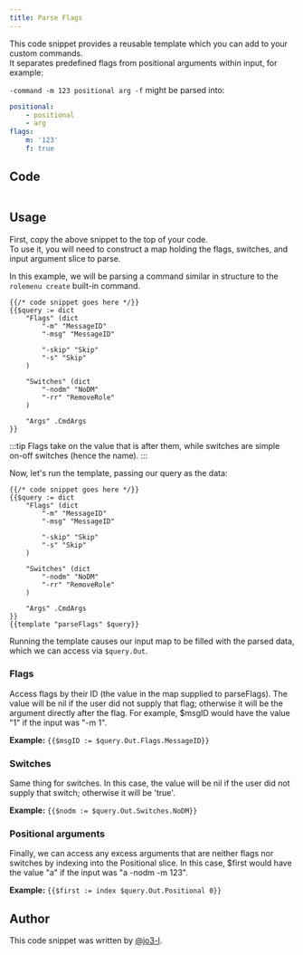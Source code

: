 ```yaml
---
title: Parse Flags
---
```


This code snippet provides a reusable template which you can add to your custom commands.  
It separates predefined flags from positional arguments within input, for example:

`-command -m 123 positional arg -f`
might be parsed into:

```yaml
positional:
	- positional
	- arg
flags:
	m: '123'
	f: true
```

## Code

```gotmpl file=../../../src/code_snippets/parse_flags.go.tmpl

```

## Usage

First, copy the above snippet to the top of your code.<br />
To use it, you will need to construct a map holding the flags, switches, and input argument slice to parse.

In this example, we will be parsing a command similar in structure to the `rolemenu create` built-in command.

```gotmpl
{{/* code snippet goes here */}}
{{$query := dict
	"Flags" (dict
		"-m" "MessageID"
		"-msg" "MessageID"

		"-skip" "Skip"
		"-s" "Skip"
	)

	"Switches" (dict
		"-nodm" "NoDM"
		"-rr" "RemoveRole"
	)

	"Args" .CmdArgs
}}
```

:::tip
Flags take on the value that is after them, while switches are simple on-off switches (hence the name).
:::

Now, let's run the template, passing our query as the data:

```gotmpl {18}
{{/* code snippet goes here */}}
{{$query := dict
	"Flags" (dict
		"-m" "MessageID"
		"-msg" "MessageID"

		"-skip" "Skip"
		"-s" "Skip"
	)

	"Switches" (dict
		"-nodm" "NoDM"
		"-rr" "RemoveRole"
	)

	"Args" .CmdArgs
}}
{{template "parseFlags" $query}}
```

Running the template causes our input map to be filled with the parsed data, which we can access via `$query.Out`.

### Flags

Access flags by their ID (the value in the map supplied to parseFlags).
The value will be nil if the user did not supply that flag; otherwise it will
be the argument directly after the flag. For example, $msgID would have the value "1"
if the input was "-m 1".

**Example:** `{{$msgID := $query.Out.Flags.MessageID}}`

### Switches

Same thing for switches. In this case, the value will be nil if the user did not supply
that switch; otherwise it will be 'true'.

**Example:** `{{$nodm := $query.Out.Switches.NoDM}}`

### Positional arguments

Finally, we can access any excess arguments that are neither flags nor switches by indexing
into the Positional slice. In this case, $first would have the value "a" if the input was
"a -nodm -m 123".

**Example:** `{{$first := index $query.Out.Positional 0}}`

## Author

This code snippet was written by [@jo3-l](https://github.com/jo3-l).
